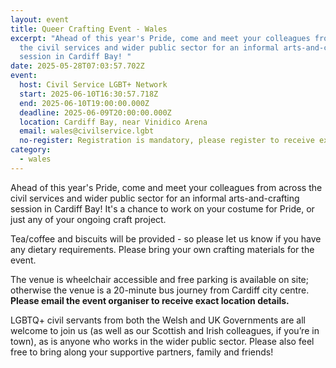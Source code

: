 ```yaml
---
layout: event
title: Queer Crafting Event - Wales
excerpt: "Ahead of this year's Pride, come and meet your colleagues from across
  the civil services and wider public sector for an informal arts-and-crafting
  session in Cardiff Bay! "
date: 2025-05-28T07:03:57.702Z
event:
  host: Civil Service LGBT+ Network
  start: 2025-06-10T16:30:57.718Z
  end: 2025-06-10T19:00:00.000Z
  deadline: 2025-06-09T20:00:00.000Z
  location: Cardiff Bay, near Vinidico Arena
  email: wales@civilservice.lgbt
  no-register: Registration is mandatory, please register to receive exact location
category:
  - wales
---
```

Ahead of this year's Pride, come and meet your colleagues from across the civil services and wider public sector for an informal arts-and-crafting session in Cardiff Bay! It's a chance to work on your costume for Pride, or just any of your ongoing craft project.

Tea/coffee and biscuits will be provided - so please let us know if you have any dietary requirements. Please bring your own crafting materials for the event.

The venue is wheelchair accessible and free parking is available on site; otherwise the venue is a 20-minute bus journey from Cardiff city centre. **Please email the event organiser to receive exact location details.**

LGBTQ+ civil servants from both the Welsh and UK Governments are all welcome to join us (as well as our Scottish and Irish colleagues, if you’re in town), as is anyone who works in the wider public sector. Please also feel free to bring along your supportive partners, family and friends!